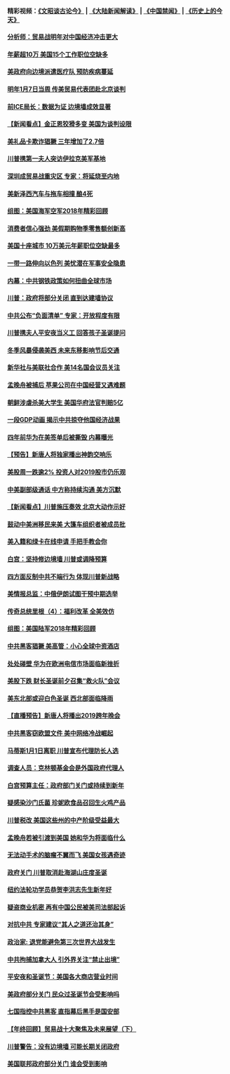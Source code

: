 #### 精彩视频：[《文昭谈古论今》](https://github.com/gfw-breaker/wenzhao/blob/master/README.md?t=12270630) | [《大陆新闻解读》](https://github.com/gfw-breaker/ntdtv-comedy/blob/master/README.md?t=12270630) | [《中国禁闻》](https://github.com/gfw-breaker/ntdtv-news/blob/master/README.md?t=12270630) | [《历史上的今天》](https://github.com/gfw-breaker/today-in-history/blob/master/README.md?t=12270630) 

#### [分析师：贸易战明年对中国经济冲击更大](../pages/nsc412/n10934732.md?t=12270630) 

#### [年薪超10万 美国15个工作职位空缺多](../pages/nsc412/n10934753.md?t=12270630) 

#### [美政府向边境派遣医疗队 预防疾病蔓延](../pages/nsc412/n10934482.md?t=12270630) 

#### [明年1月7日当周 传美贸易代表团赴北京谈判](../pages/nsc412/n10934528.md?t=12270630) 

#### [前ICE局长：数据为证 边境墙成效显著](../pages/nsc412/n10934433.md?t=12270630) 

#### [【新闻看点】金正恩狡猾多变 美国为谈判设限](../pages/nsc412/n10934183.md?t=12270630) 

#### [美礼品卡欺诈猖獗 三年增加了2.7倍](../pages/nsc412/n10934218.md?t=12270630) 

#### [川普携第一夫人突访伊拉克美军基地](../pages/nsc412/n10934352.md?t=12270630) 

#### [深圳成贸易战重灾区 专家：将延烧至内地](../pages/nsc412/n10934053.md?t=12270630) 

#### [美新泽西汽车与拖车相撞 酿4死](../pages/nsc412/n10933905.md?t=12270630) 

#### [组图：美国海军空军2018年精彩回顾](../pages/nsc412/n10933462.md?t=12270630) 

#### [消费者信心强劲 美假期购物季零售额创新高](../pages/nsc412/n10932860.md?t=12270630) 

#### [美国十座城市 10万美元年薪职位空缺最多](../pages/nsc412/n10927195.md?t=12270630) 

#### [一带一路伸向以色列 美忧潜在军事安全隐患](../pages/nsc412/n10932712.md?t=12270630) 

#### [内幕：中共钢铁政策如何扭曲全球市场](../pages/nsc412/n10932207.md?t=12270630) 

#### [川普：政府将部分关闭 直到达建墙协议](../pages/nsc412/n10932554.md?t=12270630) 

#### [中共公布“负面清单” 专家：开放程度有限](../pages/nsc412/n10932450.md?t=12270630) 

#### [川普携夫人平安夜当义工 回答孩子圣诞提问](../pages/nsc412/n10932348.md?t=12270630) 

#### [冬季风暴侵袭美西 未来东移影响节后交通](../pages/nsc412/n10932328.md?t=12270630) 

#### [新华社与美联社合作 美14名国会议员关注](../pages/nsc412/n10932196.md?t=12270630) 

#### [孟晚舟被捕后 苹果公司在中国经营又遇难题](../pages/nsc412/n10931515.md?t=12270630) 

#### [朝鲜涉虐杀美大学生 美国华府法官判赔5亿](../pages/nsc412/n10931032.md?t=12270630) 

#### [一段GDP动画 揭示中共掠夺他国经济战果](../pages/nsc412/n10930922.md?t=12270630) 

#### [四年前华为在美签单后被撕毁 内幕曝光](../pages/nsc412/n10930781.md?t=12270630) 

#### [【预告】新唐人将独家播出神韵交响乐](../pages/nsc412/n10912037.md?t=12270630) 

#### [美股周一跌逾2% 投资人对2019股市仍乐观](../pages/nsc412/n10930753.md?t=12270630) 

#### [中美副部级通话 中方称持续沟通 美方沉默](../pages/nsc412/n10930456.md?t=12270630) 

#### [【新闻看点】川普施压奏效 北京大动作示好](../pages/nsc412/n10930510.md?t=12270630) 

#### [鼓动中美洲移民来美 大篷车组织者被成员批](../pages/nsc412/n10930604.md?t=12270630) 

#### [美入籍和绿卡在线申请 手把手教会你](../pages/nsc412/n10930508.md?t=12270630) 

#### [白宫：坚持修边境墙 川普或调降预算](../pages/nsc412/n10930585.md?t=12270630) 

#### [四方面反制中共不端行为 体现川普新战略](../pages/nsc412/n10930171.md?t=12270630) 

#### [美情报总监：中俄伊朗试图干预中期选举](../pages/nsc412/n10930391.md?t=12270630) 

#### [传奇总统里根（4）：福利改革 全美效仿](../pages/nsc412/n10929549.md?t=12270630) 

#### [组图：美国陆军2018年精彩回顾](../pages/nsc412/n10929712.md?t=12270630) 

#### [中共黑客猖獗 美高管：小心全球中资酒店](../pages/nsc412/n10929251.md?t=12270630) 

#### [处处碰壁 华为在欧洲电信市场面临新挫折](../pages/nsc412/n10929057.md?t=12270630) 

#### [美股下跌 财长圣诞前夕召集“救火队”会议](../pages/nsc412/n10928985.md?t=12270630) 

#### [美东北部或迎白色圣诞 西北部面临降雨](../pages/nsc412/n10928688.md?t=12270630) 

#### [【直播预告】新唐人将播出2019跨年晚会](../pages/nsc412/n10921399.md?t=12270630) 

#### [中共黑客窃欧盟文件 美中网络冷战崛起](../pages/nsc412/n10928801.md?t=12270630) 

#### [马蒂斯1月1日离职 川普宣布代理防长人选](../pages/nsc412/n10928618.md?t=12270630) 

#### [调查人员：克林顿基金会是外国政府代理人](../pages/nsc412/n10927653.md?t=12270630) 

#### [白宫预算主任：政府部门关门或持续到新年](../pages/nsc412/n10928590.md?t=12270630) 

#### [疑感染沙门氏菌 珍妮欧食品召回生火鸡产品](../pages/nsc412/n10928139.md?t=12270630) 

#### [川普税改 美国这些州的中产阶级受益最大](../pages/nsc412/n10928201.md?t=12270630) 

#### [孟晚舟若被引渡到美国 她和华为将面临什么](../pages/nsc412/n10927282.md?t=12270630) 

#### [无法动手术的脑瘤不翼而飞 美国女孩遇奇迹](../pages/nsc412/n10927620.md?t=12270630) 

#### [政府关门 川普取消赴海湖山庄度圣诞](../pages/nsc412/n10927613.md?t=12270630) 

#### [纽约法轮功学员恭贺李洪志先生新年好](../pages/nsc412/n10927429.md?t=12270630) 

#### [疑盗商业机密 再有中国公民被美司法部起诉](../pages/nsc412/n10927459.md?t=12270630) 

#### [对抗中共 专家建议“其人之道还治其身”](../pages/nsc412/n10927398.md?t=12270630) 

#### [政治家: 退党能避免第三次世界大战发生](../pages/nsc412/n10923226.md?t=12270630) 

#### [中共拘捕加拿大人 引外界关注“禁止出境”](../pages/nsc412/n10927145.md?t=12270630) 

#### [平安夜和圣诞节：美国各大商店营业时间](../pages/nsc412/n10927134.md?t=12270630) 

#### [美政府部分关门 民众过圣诞节会受影响吗](../pages/nsc412/n10927049.md?t=12270630) 

#### [七国指控中共黑客 直指幕后黑手是国安部](../pages/nsc412/n10927012.md?t=12270630) 

#### [【年终回顾】贸易战十大聚焦及未来展望（下）](../pages/nsc412/n10918534.md?t=12270630) 

#### [川普警告：没有边境墙 可能长期关闭政府](../pages/nsc412/n10926277.md?t=12270630) 

#### [美国联邦政府部分关门 谁会受到影响](../pages/nsc412/n10925776.md?t=12270630) 

